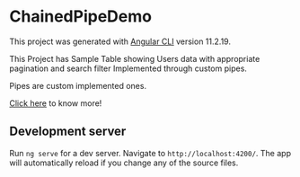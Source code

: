 # ChainedPipeDemo

This project was generated with [Angular CLI](https://github.com/angular/angular-cli) version 11.2.19.

This Project has Sample Table showing Users data with appropriate pagination and search filter Implemented 
through custom pipes. 

Pipes are custom implemented ones.

[Click here](https://medium.com/@sagar007120/create-custom-filter-pagination-pipe-in-angular-chained-pipes-4758e717593e) to know more!

## Development server

Run `ng serve` for a dev server. Navigate to `http://localhost:4200/`. The app will automatically reload if you change any of the source files.

